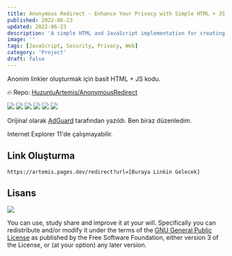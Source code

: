 ```yaml
---
title: Anonymous Redirect - Enhance Your Privacy with Simple HTML + JS
published: 2022-06-23
updated: 2022-06-23
description: 'A simple HTML and JavaScript implementation for creating anonymous redirects and hiding referrer information'
image: ''
tags: [JavaScript, Security, Privacy, Web]
category: 'Project'
draft: false
---
```


Anonim linkler oluşturmak için basit HTML + JS kodu.

🔥 Repo: [HuzunluArtemis/AnonymousRedirect](https://gitlab.com/HuzunluArtemis/AnonymousRedirect)

[![](https://img.shields.io/gitlab/license/HuzunluArtemis/AnonymousRedirect?style=flat)](#)
[![](https://visitor-badge.laobi.icu/badge?page_id=huzunluartemis.AnonymousRedirect)](#)
[![](https://img.shields.io/twitter/follow/huzunluartemis?&label=twitter&color=blue&style=flat&logo=twitter)](https://twitter.com/HuzunluArtemis)
[![](https://img.shields.io/badge/telegram-up-blue?style=for-the-badge&logo=telegram&logoColor=blue&style=flat)](https://t.me/HuzunluArtemis)
[![](https://img.shields.io/endpoint?style=flat&url=https%3A%2F%2Frunkit.io%2Fdamiankrawczyk%2Ftelegram-badge%2Fbranches%2Fmaster%3Furl%3Dhttps%3A%2F%2Ft.me/HuzunluArtemis)](https://t.me/HuzunluArtemis)
[![](https://img.shields.io/badge/artemis.pages-.dev-blue?style=flat&logo=devdotto&style=flat)](https://artemis.pages.dev/)

Orijinal olarak [AdGuard](https://github.com/HuzunluArtemis/AnonymousRedirect) tarafından yazıldı. Ben biraz düzenledim.

Internet Explorer 11'de çalışmayabilir.

## Link Oluşturma

`https://artemis.pages.dev/redirect?url=[Buraya Linkin Gelecek]`

## Lisans

![](https://www.gnu.org/graphics/gplv3-127x51.png)

You can use, study share and improve it at your will. Specifically you can redistribute and/or modify it under the terms of the [GNU General Public License](https://www.gnu.org/licenses/gpl-3.0.html) as published by the Free Software Foundation, either version 3 of the License, or (at your option) any later version.